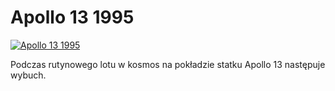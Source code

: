 Apollo 13 1995 
=============
[![Apollo 13 1995 ](http://vidos.pl/images/player.gif)](http://vidos.pl/apollo-13-1995)

 Podczas rutynowego lotu w kosmos na pokładzie statku Apollo 13 następuje wybuch.
